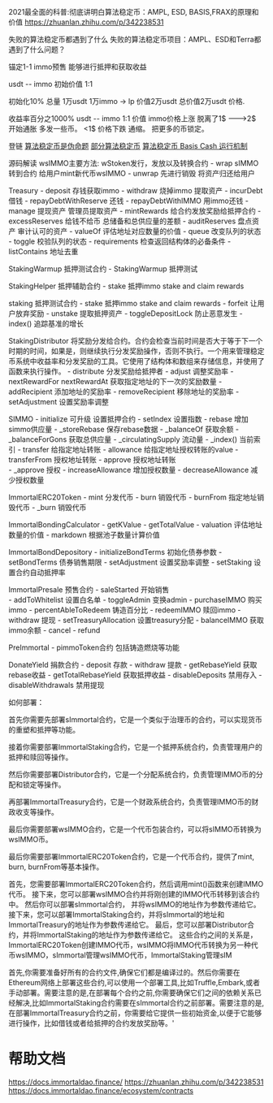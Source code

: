 2021最全面的科普:彻底讲明白算法稳定币：AMPL, ESD, BASIS,FRAX的原理和价值
https://zhuanlan.zhihu.com/p/342238531

失败的算法稳定币都遇到了什么
失败的算法稳定币项目：AMPL、ESD和Terra都遇到了什么问题？


锚定1-1
immo预售
能够进行抵押和获取收益



usdt -- immo 初始价值 1:1


初始化10% 总量
1万usdt 1万immo -> lp 价值2万usdt 总价值2万usdt 价格.

收益率百分之1000% 
usdt -- immo 1:1 价值 immo价格上涨 
脱离了1$ --->2$  开始通胀 多发一些币。
<1$ 价格下跌 通缩。 把更多的币锁定。




登链
[算法稳定币是伪命题](https://learnblockchain.cn/article/1955)
[部分算法稳定币](https://learnblockchain.cn/article/1972)
[算法稳定币 Basis Cash 运行机制](https://learnblockchain.cn/article/1984)


源码解读
wsIMMO主要方法: wStoken发行，发放以及转换合约
    - wrap sIMMO转到合约 给用户mint新代币wsIMMO
    - unwrap 先进行销毁 将资产归还给用户

Treasury
        - deposit 存钱获取immo
        - withdraw 烧掉immo 提取资产
        - incurDebt 借钱
        - repayDebtWithReserve 还钱
        - repayDebtWithIMMO 用immo还钱
        - manage 提现资产 管理员提取资产
        - mintRewards 给合约发放奖励给抵押合约
        - excessReserves 给钱不给币 总储备和总供应量的差额
        - auditReserves 盘点资产 审计认可的资产
        - valueOf 评估地址对应数量的价值
        - queue  改变队列的状态
        - toggle  校验队列的状态
        - requirements  检查返回结构体的必备条件
        - listContains 地址去重


StakingWarmup 抵押测试合约
    - StakingWarmup 抵押测试

StakingHelper 抵押辅助合约
    - stake 抵押immo stake and claim rewards

staking 抵押测试合约
    - stake 抵押immo stake and claim rewards
    - forfeit 让用户放弃奖励
    - unstake 提取抵押资产
    - toggleDepositLock 防止恶意发生
    - index() 追踪基准的增长

StakingDistributor 将奖励分发给合约。合约会检查当前时间是否大于等于下一个时期的时间，如果是，则继续执行分发奖励操作，否则不执行。一个用来管理稳定币系统中收益率和分发奖励的工具。它使用了结构体和数组来存储信息，并使用了函数来执行操作。
    - distribute 分发奖励给抵押者
    - adjust 调整奖励率
    - nextRewardFor  nextRewardAt 获取指定地址的下一次的奖励数量
    - addRecipient 添加地址的奖励率
    - removeRecipient 移除地址的奖励率
    - setAdjustment 设置奖励率调整

SIMMO
    - initialize 可升级 设置抵押合约
    - setIndex 设置指数
    - rebase 增加simmo供应量
    - _storeRebase 保存rebase数据
    - _balanceOf 获取余额
    - _balanceForGons 获取总供应量
    - _circulatingSupply 流动量
    - _index() 当前索引
    - transfer 给指定地址转账
    - allowance  给指定地址授权转账的value
    - transferFrom 授权地址转账
    - approve 授权地址转账   
    - _approve 授权
    - increaseAllowance 增加授权数量
    - decreaseAllowance 减少授权数量

ImmortalERC20Token
    - mint 分发代币
    - burn 销毁代币
    - burnFrom 指定地址销毁代币
    - _burn 销毁代币


ImmortalBondingCalculator
    - getKValue 
    - getTotalValue
    - valuation 评估地址数量的价值
    - markdown 根据池子数量计算价值

ImmortalBondDepository
    - initializeBondTerms 初始化债券参数
    - setBondTerms 债券销售期限
    - setAdjustment 设置奖励率调整
    - setStaking 设置合约自动抵押率



ImmortalPresale 预售合约
    - saleStarted 开始销售  
    - addToWhitelist 设置白名单
    - toggleAdmin 变换admin
    - purchaseIMMO 购买immo
    - percentAbleToRedeem 铸造百分比
    - redeemIMMO 赎回immo
    - withdraw  提现
    - setTreasuryAllocation 设置treasury分配
    - balanceIMMO 获取immo余额
    - cancel 
    - refund

PreImmortal 
    - pimmoToken合约 包括铸造燃烧等功能

DonateYield 捐款合约
    - deposit 存款
    - withdraw 提款
    - getRebaseYield 获取rebase收益
    - getTotalRebaseYield 获取抵押收益
    - disableDeposits 禁用存入
    - disableWithdrawals 禁用提现


如何部署：

[//]: # (这些合约是一个整体的系统，它们之间有着相互依赖的关系。我将给你一个大致的部署流程，但是这需要你对这些合约的业务逻辑有一定的了解。)

[//]: # ()
[//]: # (首先，你需要部署一个ImmortalERC20Token合约，它是一个标准的ERC20代币合约，提供了mint, burn, burnFrom等基本操作。)

[//]: # ()
[//]: # (接下来，你需要部署一个wsIMMO合约，它是一个封装了sIMMO的合约，提供了wrap和unwrap操作，允许用户在sIMMO和wsIMMO之间进行转换。)

[//]: # ()
[//]: # (接下来，你需要部署一个ImmortalTreasury合约，它是一个财务管理合约，提供了deposit, withdraw, incurDebt, repayDebtWithReserve, repayDebtWithIMMO, manage, mintRewards等功能，可以管理IMMO和sIMMO的转移和借贷关系。)

[//]: # ()
[//]: # (接下来，你需要部署一个Distributor合约，它负责将IMMO和sIMMO分配给用户。)

首先你需要先部署sImmortal合约，它是一个类似于治理币的合约，可以实现货币的重塑和抵押等功能。

接着你需要部署ImmortalStaking合约，它是一个抵押系统合约，负责管理用户的抵押和赎回等操作。

然后你需要部署Distributor合约，它是一个分配系统合约，负责管理IMMO币的分配和锁定等操作。

再部署ImmortalTreasury合约，它是一个财政系统合约，负责管理IMMO币的财政收支等操作。

最后你需要部署wsIMMO合约，它是一个代币包装合约，可以将sIMMO币转换为wsIMMO币。

最后你需要部署ImmortalERC20Token合约，它是一个代币合约，提供了mint, burn, burnFrom等基本操作。

首先，您需要部署ImmortalERC20Token合约，然后调用mint()函数来创建IMMO代币。
接下来，您可以部署wsIMMO合约并将刚创建的IMMO代币转移到该合约中。
然后你可以部署sImmortal合约， 并将wsIMMO的地址作为参数传递给它。
接下来，您可以部署ImmortalStaking合约，并将sImmortal的地址和ImmortalTreasury的地址作为参数传递给它。
最后，您可以部署Distributor合约，并将ImmortalStaking的地址作为参数传递给它。
这些合约之间的关系是，ImmortalERC20Token创建IMMO代币，wsIMMO将IMMO代币转换为另一种代币wsIMMO，sImmortal管理wsIMMO代币，ImmortalStaking管理sIM

首先,你需要准备好所有的合约文件,确保它们都是编译过的。然后你需要在Ethereum网络上部署这些合约,可以使用一个部署工具,比如Truffle,Embark,或者手动部署。需要注意的是,在部署每个合约之前,你需要确保它们之间的依赖关系已经解决,比如ImmortalStaking合约需要在sImmortal合约之前部署。需要注意的是,在部署ImmortalTreasury合约之前，你需要给它提供一些初始资金,以便于它能够进行操作，比如借钱或者给抵押的合约发放奖励等。'



#  帮助文档
https://docs.immortaldao.finance/
https://zhuanlan.zhihu.com/p/342238531
https://docs.immortaldao.finance/ecosystem/contracts
